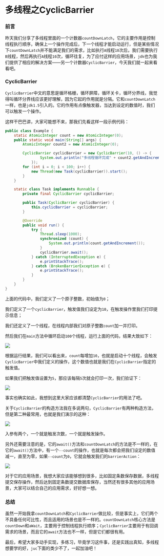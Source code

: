 # 多线程之CyclicBarrier

### 前言

昨天我们分享了多线程里面的一个计数器`countDownLatch`，它的主要作用是控制线程执行顺序，确保上一个操作完成后，下一个线程才能启动运行，但是某些情况下`countDownLatch`并不能满足我们的需求，比如执行`A`线程`10`次后，我们需要执行`B`线程，然后再执行`A`线程`10`次，循环往复，为了应付这样的应用场景，`jdk`也为我们提供了相应的解决方案——另一个计数器`CyclicBarrier`，今天我们就一起来看看吧。

### CyclicBarrier

`CyclicBarrier`中文的意思是循环格栅，循环屏障，循环关卡，循环分界线，我觉得叫循环分界线应该更好理解，因为它起的作用就是分隔。它和`countDownLatch`一样，也是`jdk1.5`引入的。它的作用有点像触发器，当达到设定的数值时，我们可以触发一个操作。

这样干巴巴讲，大家可能想不来，那我们先看这样一段示例代码：

```java
public class Example {
    static AtomicInteger count = new AtomicInteger(0);
    public static void main(String[] args) {
        AtomicInteger count2 = new AtomicInteger(0);

        CyclicBarrier cyclicBarrier = new CyclicBarrier(10, () -> {
                System.out.println("多线程循环完成" + count2.getAndIncrement());
            });
        for (int i = 0; i < 100; i++) {
            new Thread(new Task(cyclicBarrier)).start();
        }
    }

    static class Task implements Runnable {
        private final CyclicBarrier cyclicBarrier;

        public Task(CyclicBarrier cyclicBarrier) {
            this.cyclicBarrier = cyclicBarrier;
        }

        @Override
        public void run() {
            try {
                Thread.sleep(1000);
                synchronized (count) {
                    System.out.println(count.getAndIncrement());
                }
                cyclicBarrier.await();
            } catch (InterruptedException e) {
                e.printStackTrace();
            } catch (BrokenBarrierException e) {
                e.printStackTrace();
            }
        }
    }
}
```

上面的代码中，我们定义了一个原子整数，初始值为`0`；

我们定义了一个`cyclicBarrier`，触发值我们设定为`10`，在触发操作里我们打印提示信息；

我们还定义了一个线程，在线程内部我们对原子整数`count`加一并打印。

然后我们在`main`方法中循环启动`100`个线程，运行上面的代码，结果大致如下：

![](https://gitee.com/sysker/picBed/raw/master/20210709083035.png)

根据运行结果，我们可以看出来，`count`每增加`10`，也就是启动十个线程，会触发`CyclicBarrier`中我们定义的操作，这个数值也就是我们在`CyclicBarrier`指定的触发值。

如果我们把触发值设置为`5`，那应该每隔`5`次就会打印一次，我们验证下：

![](https://gitee.com/sysker/picBed/raw/master/20210709084125.png)

事实也确实如此，我想到这里大家应该都清楚`CyclicBarrier`的用法了吧。

关于`CyclicBarrier`的构造方法我在多说两句，`CyclicBarrier`有两种构造方法，但是第二种最常用，也就是我们演示的这种：

![](https://gitee.com/sysker/picBed/raw/master/20210709084457.png)

入参有两个，一个就是触发次数，一个就是触发操作。

另外还需要注意的是，它的`await()`方法和`countDownLatch`的方法是不一样的，在它的`await()`方法中，有一个`--count`的操作，也就是每次都会把我们设定的数值减一，直至为零，如果`--count`为`0`，它就会触发我们的`barrierAction`：

![](https://gitee.com/sysker/picBed/raw/master/20210709084928.png)

对于它的应用场景，我想大家应该能够想到很多，比如固定条数保存数据，多线程提交保存操作，然后达到固定条数提交数据库保存，当然还有很多其他的应用场景，大家可以结合自己的应用需求，好好想一想。

### 总结

虽然一开始我拿`countDownLatch`和`CyclicBarrier`做比较，但是事实上，它们两个不具备任何可比性，而且适用的场景也是不一样的。`countDownLatch`核心方法是`countDown`和`aWait`，主要用于控制线程执行顺序；`CyclicBarrier`主要用于有回调需求的场景，而且它的`await`方法也不一样，但是它们都很有用。

最后，希望大家多动手实现，多练习，毕竟学习这件事，还是实践出真知，多线程想要学的好，`juc`下面的类少不了，一起加油吧！
